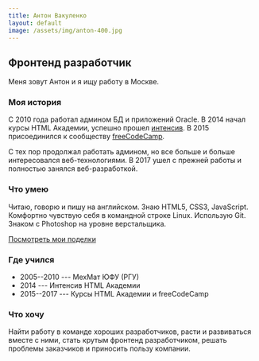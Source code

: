 ```yaml
---
title: Антон Вакуленко
layout: default
image: /assets/img/anton-400.jpg
---
```


## Фронтенд разработчик

Меня зовут Антон и я ищу работу в Москве.

### Моя история

С 2010 года работал админом БД и приложений Oracle. В&nbsp;2014 начал
курсы HTML Академии, успешно прошел [интенсив](https://htmlacademy.ru/profile/vzhikness).
В&nbsp;2015 присоединился к сообществу [freeCodeCamp](https://www.freecodecamp.org/vzhikness).

С тех пор продолжал работать админом, но все больше и больше интересовался
веб-технологиями. В 2017 ушел с&nbsp;прежней работы и полностью занялся веб-разработкой.

### Что умею

Читаю, говорю и&nbsp;пишу на английском. Знаю HTML5, CSS3, JavaScript.
Комфортно чувствую себя в&nbsp;командной строке Linux. Использую Git.
Знаком с&nbsp;Photoshop на уровне верстальщика.

[Посмотреть мои поделки](projects)

### Где учился

- 2005--2010 --- МехМат ЮФУ (РГУ)
- 2014 --- Интенсив HTML Академии
- 2015--2017 --- Курсы HTML Академии и freeCodeCamp

### Что хочу

Найти работу в команде хороших разработчиков, расти и&nbsp;развиваться вместе
с&nbsp;ними, стать крутым фронтенд разработчиком, решать проблемы заказчиков и
приносить пользу компании.
